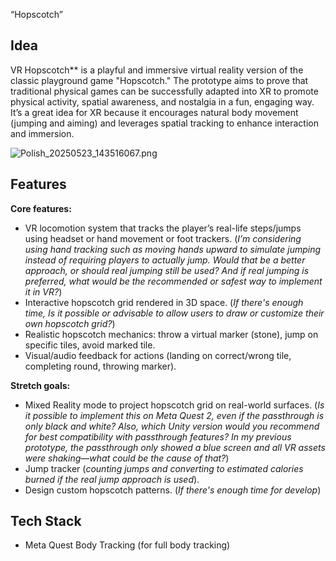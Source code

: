 “Hopscotch”

## Idea

VR Hopscotch** is a playful and immersive virtual reality version of the classic playground game "Hopscotch." The prototype aims to prove that traditional physical games can be successfully adapted into XR to promote physical activity, spatial awareness, and nostalgia in a fun, engaging way. It’s a great idea for XR because it encourages natural body movement (jumping and aiming) and leverages spatial tracking to enhance interaction and immersion.

![Polish_20250523_143516067.png](attachment:f5be5304-dd56-41f3-a27c-434c8e71f45c:Polish_20250523_143516067.png)

## Features

**Core features:** 

- VR locomotion system that tracks the player’s real-life steps/jumps using headset or hand movement or foot trackers. (*I’m considering using hand tracking such as moving hands upward to simulate jumping instead of requiring players to actually jump. Would that be a better approach, or should real jumping still be used? And if real jumping is preferred, what would be the recommended or safest way to implement it in VR?*)
- Interactive hopscotch grid rendered in 3D space. (*If there's enough time, Is it possible or advisable to allow users to draw or customize their own hopscotch grid?*)
- Realistic hopscotch mechanics: throw a virtual marker (stone), jump on specific tiles, avoid marked tile.
- Visual/audio feedback for actions (landing on correct/wrong tile, completing round, throwing marker).

**Stretch goals:** 

- Mixed Reality mode to project hopscotch grid on real-world surfaces. (*Is it possible to implement this on Meta Quest 2, even if the passthrough is only black and white? Also, which Unity version would you recommend for best compatibility with passthrough features? In my previous prototype, the passthrough only showed a blue screen and all VR assets were shaking—what could be the cause of that?*)
- Jump tracker (*counting jumps and converting to estimated calories burned if the real jump approach is used*).
- Design custom hopscotch patterns. (*If there's enough time for develop*)

## Tech Stack

- Meta Quest Body Tracking (for full body tracking)
